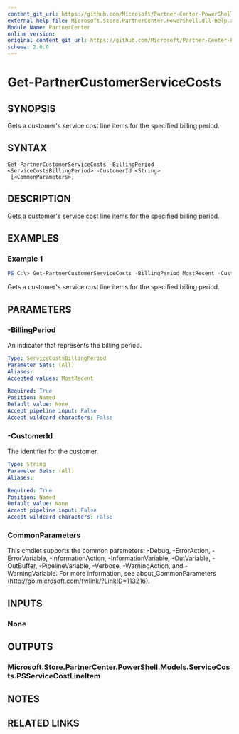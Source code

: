 ```yaml
---
content_git_url: https://github.com/Microsoft/Partner-Center-PowerShell/blob/master/docs/help/Get-PartnerCustomerServiceCosts.md
external help file: Microsoft.Store.PartnerCenter.PowerShell.dll-Help.xml
Module Name: PartnerCenter
online version:
original_content_git_url: https://github.com/Microsoft/Partner-Center-PowerShell/blob/master/docs/help/Get-PartnerCustomerServiceCosts.md
schema: 2.0.0
---
```


# Get-PartnerCustomerServiceCosts

## SYNOPSIS
Gets a customer's service cost line items for the specified billing period.

## SYNTAX

```
Get-PartnerCustomerServiceCosts -BillingPeriod <ServiceCostsBillingPeriod> -CustomerId <String>
 [<CommonParameters>]
```

## DESCRIPTION
Gets a customer's service cost line items for the specified billing period.

## EXAMPLES

### Example 1
```powershell
PS C:\> Get-PartnerCustomerServiceCosts -BillingPeriod MostRecent -CustomerId '46a62ece-10ad-42e5-b3f1-b2ed53e6fc08'
```

Gets a customer's service cost line items for the specified billing period.

## PARAMETERS

### -BillingPeriod
An indicator that represents the billing period.

```yaml
Type: ServiceCostsBillingPeriod
Parameter Sets: (All)
Aliases:
Accepted values: MostRecent

Required: True
Position: Named
Default value: None
Accept pipeline input: False
Accept wildcard characters: False
```

### -CustomerId
The identifier for the customer.

```yaml
Type: String
Parameter Sets: (All)
Aliases:

Required: True
Position: Named
Default value: None
Accept pipeline input: False
Accept wildcard characters: False
```

### CommonParameters
This cmdlet supports the common parameters: -Debug, -ErrorAction, -ErrorVariable, -InformationAction, -InformationVariable, -OutVariable, -OutBuffer, -PipelineVariable, -Verbose, -WarningAction, and -WarningVariable. For more information, see about_CommonParameters (http://go.microsoft.com/fwlink/?LinkID=113216).

## INPUTS

### None

## OUTPUTS

### Microsoft.Store.PartnerCenter.PowerShell.Models.ServiceCosts.PSServiceCostLineItem

## NOTES

## RELATED LINKS
